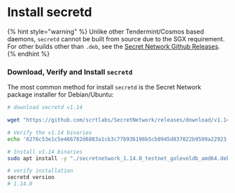 # Install secretd

{% hint style="warning" %}
Unlike other Tendermint/Cosmos based daemons, `secretd` cannot be built from source due to the SGX requirement. For other builds other than `.deb`, see the [Secret Network Github Releases](https://github.com/scrtlabs/SecretNetwork/releases).
{% endhint %}

### Download, Verify and Install `secretd` <a href="#id-1-download-the-secret-network-package-installer-for-debian-ubuntu" id="id-1-download-the-secret-network-package-installer-for-debian-ubuntu"></a>

The most common method for install `secretd` is the Secret Network package installer for Debian/Ubuntu:

```bash
# download secretd v1.14

wget "https://github.com/scrtlabs/SecretNetwork/releases/download/v1.14.0/secretnetwork_1.14.0_testnet_goleveldb_amd64.deb"

# Verify the v1.14 binaries
echo '6276c53e1c5e466782d6883a1cb3c77b936198b5cb0945d837022b9599a22923  secretnetwork_1.14.0_testnet_goleveldb_amd64.deb' | sha256sum --check

# Install v1.14 binaries
sudo apt install -y "./secretnetwork_1.14.0_testnet_goleveldb_amd64.deb"

# verify installation
secretd version
# 1.14.0

```
